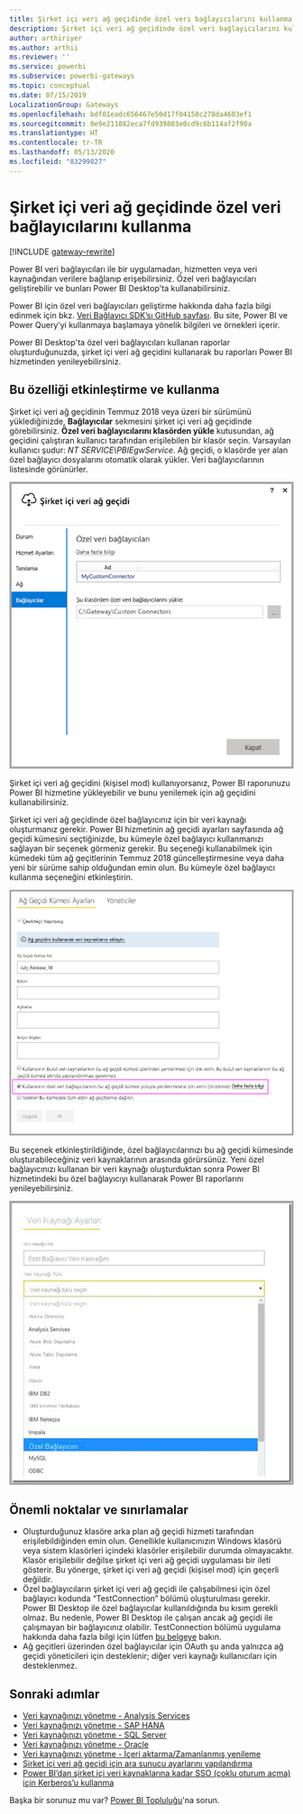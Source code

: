 ```yaml
---
title: Şirket içi veri ağ geçidinde özel veri bağlayıcılarını kullanma
description: Şirket içi veri ağ geçidinde özel veri bağlayıcılarını kullanabilirsiniz.
author: arthiriyer
ms.author: arthii
ms.reviewer: ''
ms.service: powerbi
ms.subservice: powerbi-gateways
ms.topic: conceptual
ms.date: 07/15/2019
LocalizationGroup: Gateways
ms.openlocfilehash: bdf01eadc656467e50d17f04150c278da4603ef1
ms.sourcegitcommit: 0e9e211082eca7fd939803e0cd9c6b114af2f90a
ms.translationtype: HT
ms.contentlocale: tr-TR
ms.lasthandoff: 05/13/2020
ms.locfileid: "83299827"
---
```

# <a name="use-custom-data-connectors-with-the-on-premises-data-gateway"></a>Şirket içi veri ağ geçidinde özel veri bağlayıcılarını kullanma

[!INCLUDE [gateway-rewrite](../includes/gateway-rewrite.md)]

Power BI veri bağlayıcıları ile bir uygulamadan, hizmetten veya veri kaynağından verilere bağlanıp erişebilirsiniz. Özel veri bağlayıcıları geliştirebilir ve bunları Power BI Desktop'ta kullanabilirsiniz.

Power BI için özel veri bağlayıcıları geliştirme hakkında daha fazla bilgi edinmek için bkz. [Veri Bağlayıcı SDK’sı GitHub sayfası](https://aka.ms/dataconnectors). Bu site, Power BI ve Power Query’yi kullanmaya başlamaya yönelik bilgileri ve örnekleri içerir.

Power BI Desktop'ta özel veri bağlayıcıları kullanan raporlar oluşturduğunuzda, şirket içi veri ağ geçidini kullanarak bu raporları Power BI hizmetinden yenileyebilirsiniz.

## <a name="enable-and-use-this-capability"></a>Bu özelliği etkinleştirme ve kullanma

Şirket içi veri ağ geçidinin Temmuz 2018 veya üzeri bir sürümünü yüklediğinizde, **Bağlayıcılar** sekmesini şirket içi veri ağ geçidinde görebilirsiniz. **Özel veri bağlayıcılarını klasörden yükle** kutusundan, ağ geçidini çalıştıran kullanıcı tarafından erişilebilen bir klasör seçin. Varsayılan kullanıcı şudur: *NT SERVICE\PBIEgwService*. Ağ geçidi, o klasörde yer alan özel bağlayıcı dosyalarını otomatik olarak yükler. Veri bağlayıcılarının listesinde görünürler.

![Özel veri bağlayıcıları](media/service-gateway-custom-connectors/gateway-onprem-customconnector1.png)

Şirket içi veri ağ geçidini (kişisel mod) kullanıyorsanız, Power BI raporunuzu Power BI hizmetine yükleyebilir ve bunu yenilemek için ağ geçidini kullanabilirsiniz.

Şirket içi veri ağ geçidinde özel bağlayıcınız için bir veri kaynağı oluşturmanız gerekir. Power BI hizmetinin ağ geçidi ayarları sayfasında ağ geçidi kümesini seçtiğinizde, bu kümeyle özel bağlayıcı kullanmanızı sağlayan bir seçenek görmeniz gerekir. Bu seçeneği kullanabilmek için kümedeki tüm ağ geçitlerinin Temmuz 2018 güncelleştirmesine veya daha yeni bir sürüme sahip olduğundan emin olun. Bu kümeyle özel bağlayıcı kullanma seçeneğini etkinleştirin.

![Ağ Geçidi Kümesi Ayarları sayfası](media/service-gateway-custom-connectors/gateway-onprem-customconnector2.png)

Bu seçenek etkinleştirildiğinde, özel bağlayıcılarınızı bu ağ geçidi kümesinde oluşturabileceğiniz veri kaynaklarının arasında görürsünüz. Yeni özel bağlayıcınızı kullanan bir veri kaynağı oluşturduktan sonra Power BI hizmetindeki bu özel bağlayıcıyı kullanarak Power BI raporlarını yenileyebilirsiniz.

![Veri Kaynağı Ayarları sayfası](media/service-gateway-custom-connectors/gateway-onprem-customconnector3.png)

## <a name="considerations-and-limitations"></a>Önemli noktalar ve sınırlamalar

* Oluşturduğunuz klasöre arka plan ağ geçidi hizmeti tarafından erişilebildiğinden emin olun. Genellikle kullanıcınızın Windows klasörü veya sistem klasörleri içindeki klasörler erişilebilir durumda olmayacaktır. Klasör erişilebilir değilse şirket içi veri ağ geçidi uygulaması bir ileti gösterir. Bu yönerge, şirket içi veri ağ geçidi (kişisel mod) için geçerli değildir.
* Özel bağlayıcıların şirket içi veri ağ geçidi ile çalışabilmesi için özel bağlayıcı kodunda “TestConnection” bölümü oluşturulması gerekir. Power BI Desktop ile özel bağlayıcılar kullanıldığında bu kısım gerekli olmaz. Bu nedenle, Power BI Desktop ile çalışan ancak ağ geçidi ile çalışmayan bir bağlayıcınız olabilir. TestConnection bölümü uygulama hakkında daha fazla bilgi için lütfen [bu belgeye](https://github.com/Microsoft/DataConnectors/blob/master/docs/m-extensions.md#implementing-testconnection-for-gateway-support) bakın.
* Ağ geçitleri üzerinden özel bağlayıcılar için OAuth şu anda yalnızca ağ geçidi yöneticileri için desteklenir; diğer veri kaynağı kullanıcıları için desteklenmez.

## <a name="next-steps"></a>Sonraki adımlar

* [Veri kaynağınızı yönetme - Analysis Services](service-gateway-enterprise-manage-ssas.md)  
* [Veri kaynağınızı yönetme - SAP HANA](service-gateway-enterprise-manage-sap.md)  
* [Veri kaynağınızı yönetme - SQL Server](service-gateway-enterprise-manage-sql.md)  
* [Veri kaynağınızı yönetme - Oracle](service-gateway-onprem-manage-oracle.md)  
* [Veri kaynağınızı yönetme - İçeri aktarma/Zamanlanmış yenileme](service-gateway-enterprise-manage-scheduled-refresh.md)
* [Şirket içi veri ağ geçidi için ara sunucu ayarlarını yapılandırma](/data-integration/gateway/service-gateway-proxy)
* [Power BI’dan şirket içi veri kaynaklarına kadar SSO (çoklu oturum açma) için Kerberos’u kullanma](service-gateway-sso-kerberos.md)  

Başka bir sorunuz mu var? [Power BI Topluluğu](https://community.powerbi.com/)'na sorun.
